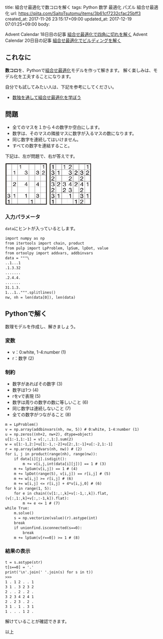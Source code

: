 title: 組合せ最適化で数コロを解く
tags: Python 数学 最適化 パズル 組合せ最適化
url: https://qiita.com/SaitoTsutomu/items/3b61cf7232cfac25bff3
created_at: 2017-11-26 23:15:17+09:00
updated_at: 2017-12-19 07:01:25+09:00
body:

Advent Calendar 18日目の記事 [組合せ最適化で四角に切れを解く](https://qiita.com/SaitoTsutomu/items/7c37ab147c390a1de0a9)
Advent Calendar 20日目の記事 [組合せ最適化でビルディングを解く](https://qiita.com/SaitoTsutomu/items/251de8ae14a142ccfb3d)

## これなに

**数コロ**を、Pythonで[組合せ最適化](https://qiita.com/SaitoTsutomu/items/bfbf4c185ed7004b5721)モデルを作って解きます。
解く楽しみは、モデル化を工夫することになります。

自分でも試してみたい人は、下記を参考にしてください。

- [数独を通して組合せ最適化を学ぼう](https://qiita.com/SaitoTsutomu/items/bd09190d8a02432b3f16)

## 問題
* 全てのマスを１から４の数字か空白にします。
* 数字は、そのマスの隣接マスに数字が入るマスの数になります。
* 同じ数字を連続してはいけません。
* すべての数字を連結すること。

下記は、左が問題で、右が答えです。

![](https://raw.githubusercontent.com/SaitoTsutomu/opt4puzzle/master/pic/suukoro.png)

### 入力パラメータ

`data`にヒントが入っているとします。

```py3:python
import numpy as np
from itertools import chain, product
from pulp import LpProblem, lpSum, lpDot, value
from ortoolpy import addvars, addbinvars
data = """\
..1...1
.1.3.32
.......
.2.4.4.
.......
31.1.3.
1...1..""".splitlines()
nw, nh = len(data[0]), len(data)
```

## Pythonで解く

数理モデルを作成し、解きましょう。

### 変数
* v：0:white, 1-4:number (1)
* r：数字 (2)

### 制約
* 数字があればその数字 (3)
* 数字は1つ (4)
* rをvで表現 (5)
* 数字は周りの数字の数に等しいこと (6)
* 同じ数字は連続しないこと (7)
* 全ての数字がつながること (8)

```py3:python
m = LpProblem()
v = np.array(addbinvars(nh, nw, 5)) # 0:white, 1-4:number (1)
u = np.zeros((nh+2, nw+2), dtype=object)
u[1:-1,1:-1] = v[:,:,1:].sum(2)
w = u[1:-1,2:]+u[1:-1,:-2]+u[2:,1:-1]+u[:-2,1:-1]
r = np.array(addvars(nh, nw)) # (2)
for i, j in product(range(nh), range(nw)):
    if data[i][j].isdigit():
        m += v[i,j,int(data[i][j])] == 1 # (3)
    m += lpSum(v[i,j]) == 1 # (4)
    m += lpDot(range(5), v[i,j]) == r[i,j] # (5)
    m += w[i,j] >= r[i,j] # (6)
    m += w[i,j] <= r[i,j] + 4*v[i,j,0] # (6)
for k in range(1, 5):
    for e in chain((v[1:,:,k]+v[:-1,:,k]).flat, (v[:,1:,k]+v[:,:-1,k]).flat):
        m += e <= 1 # (7)
while True:
    m.solve()
    s = np.vectorize(value)(r).astype(int)
    break
    if unionfind.isconnected(s==0):
        break
    m += lpSum(v[r==0]) >= 1 # (8)
```

### 結果の表示

```py3:python
t = s.astype(str)
t[s==0] = '.'
print('\n'.join(' '.join(s) for s in t))
>>>
1 . 1 2 . . 1
3 1 . 3 2 3 2
2 . . 2 . 2 .
3 2 3 4 2 4 1
2 . 2 3 . 2 .
3 1 . 1 . 3 1
1 . . . 1 2 .
```

解けていることが確認できます。

以上

